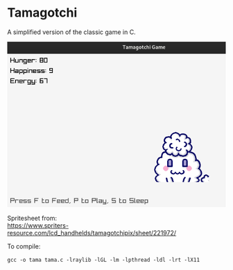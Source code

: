 # Tamagotchi

A simplified version of the classic game in C.  

![game screenshot](game.png)  
  
Spritesheet from:  
https://www.spriters-resource.com/lcd_handhelds/tamagotchipix/sheet/221972/
  
To compile:

```
gcc -o tama tama.c -lraylib -lGL -lm -lpthread -ldl -lrt -lX11
```
